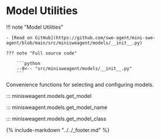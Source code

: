 # Model Utilities

!!! note "Model Utilities"

    - [Read on GitHub](https://github.com/swe-agent/mini-swe-agent/blob/main/src/minisweagent/models/__init__.py)

    ??? note "Full source code"

        ```python
        --8<-- "src/minisweagent/models/__init__.py"
        ```

Convenience functions for selecting and configuring models.

::: minisweagent.models.get_model

::: minisweagent.models.get_model_name

::: minisweagent.models.get_model_class

{% include-markdown "../../_footer.md" %}